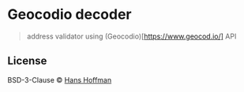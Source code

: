 # Geocodio decoder

> address validator using (Geocodio)[https://www.geocod.io/] API

## License

BSD-3-Clause © [Hans Hoffman]()
